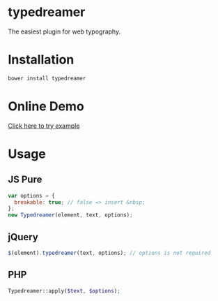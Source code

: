 # typedreamer
The easiest plugin for web typography.

# Installation

```bash
bower install typedreamer
```

# Online Demo
[Click here to try example](https://jsfiddle.net/6gkaxvwL/18)

# Usage

## JS Pure
```js
var options = {
  breakable: true; // false => insert &nbsp;
};
new Typedreamer(element, text, options);
```

## jQuery
```js
$(element).typedreamer(text, options); // options is not required
```

## PHP
```php
Typedreamer::apply($text, $options);
```
